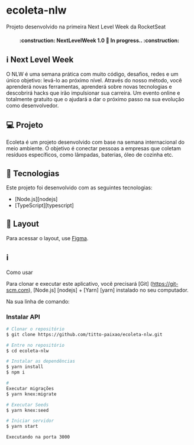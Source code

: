 # ecoleta-nlw
Projeto desenvolvido na primeira Next Level Week da RocketSeat

<h4 align="center"> 
	:construction: NextLevelWeek 1.0 🚀 In progress.. :construction:
</h4>

## :information_source: Next Level Week

O NLW é uma semana prática com muito código, desafios, redes e um único objetivo: levá-lo ao próximo nível.
Através do nosso método, você aprenderá novas ferramentas, aprenderá sobre novas tecnologias e descobrirá hacks que irão impulsionar sua carreira.
Um evento online e totalmente gratuito que o ajudará a dar o próximo passo na sua evolução como desenvolvedor.

## 💻 Projeto

Ecoleta é um projeto desenvolvido com base na semana internacional do meio ambiente.
O objetivo é conectar pessoas a empresas que coletam resíduos específicos, como lâmpadas, baterias, óleo de cozinha etc.

## :rocket: Tecnologias


Este projeto foi desenvolvido com as seguintes tecnologias:

- [Node.js][nodejs]
- [TypeScript][typescript]

## 🔖 Layout

Para acessar o layout, use [Figma](https://www.figma.com/file/1SxgOMojOB2zYT0Mdk28lB/).

## :information_source: 
Como usar

Para clonar e executar este aplicativo, você precisará [Git] (https://git-scm.com), [Node.js] [nodejs] + [Yarn] [yarn] instalado no seu computador.

Na sua linha de comando:

### Instalar API 

```bash
# Clonar o repositório
$ git clone https://github.com/titto-paixao/ecoleta-nlw.git

# Entre no repositório
$ cd ecoleta-nlw

# Instalar as dependências
$ yarn install
$ npm i

# 
Executar migrações
$ yarn knex:migrate

# Executar Seeds
$ yarn knex:seed

# Iniciar servidor
$ yarn start

Executando na porta 3000
```

